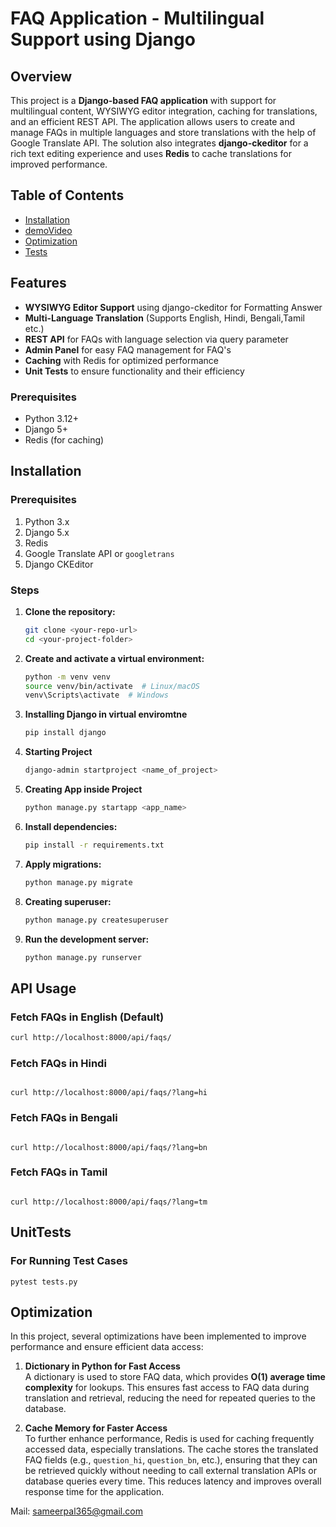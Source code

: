 # FAQ Application - Multilingual Support using Django

## Overview
This project is a **Django-based FAQ application** with support for multilingual content, WYSIWYG editor integration, caching for translations, and an efficient REST API. The application allows users to create and manage FAQs in multiple languages and store translations with the help of Google Translate API. The solution also integrates **django-ckeditor** for a rich text editing experience and uses **Redis** to cache translations for improved performance.

## Table of Contents
- [Installation](#Installation)
- [demoVideo](https://youtu.be/sssU93mXWMU)
- [Optimization](#Optimization)
- [Tests](#UnitTests)


## Features
- **WYSIWYG Editor Support** using django-ckeditor for Formatting Answer
- **Multi-Language Translation** (Supports English, Hindi, Bengali,Tamil etc.)
- **REST API** for FAQs with language selection via query parameter
- **Admin Panel** for easy FAQ management for FAQ's
- **Caching** with Redis for optimized performance
- **Unit Tests** to ensure functionality and their efficiency




### Prerequisites
- Python 3.12+
- Django 5+
- Redis (for caching)

## Installation

### Prerequisites
1. Python 3.x
2. Django 5.x
3. Redis
4. Google Translate API or `googletrans`
5. Django CKEditor

### Steps
1. **Clone the repository:**
    ```bash
    git clone <your-repo-url>
    cd <your-project-folder>
    ```

2. **Create and activate a virtual environment:**
    ```bash
    python -m venv venv
    source venv/bin/activate  # Linux/macOS
    venv\Scripts\activate  # Windows
    ```

2. **Installing Django in virtual enviromtne**
    ```bash
    pip install django
    ```
3. **Starting Project**
    ```bash
    django-admin startproject <name_of_project>
    ```
   
4. **Creating App inside Project**
    ```bash
    python manage.py startapp <app_name>
    ```
5. **Install dependencies:**
    ```bash
    pip install -r requirements.txt
    ```

6. **Apply migrations:**
    ```bash
    python manage.py migrate
    ```

7. **Creating  superuser:**
    ```bash
    python manage.py createsuperuser
    ```

9. **Run the development server:**
    ```bash
    python manage.py runserver
    ```

## API Usage

### Fetch FAQs in English (Default)
```bash
curl http://localhost:8000/api/faqs/

``` 
### Fetch FAQs in Hindi
``` 

curl http://localhost:8000/api/faqs/?lang=hi
``` 

### Fetch FAQs in Bengali
``` 

curl http://localhost:8000/api/faqs/?lang=bn
```


### Fetch FAQs in Tamil
``` 

curl http://localhost:8000/api/faqs/?lang=tm
```

## UnitTests
### For Running Test Cases 
``` 
pytest tests.py

```

## Optimization

In this project, several optimizations have been implemented to improve performance and ensure efficient data access:

1. **Dictionary in Python for Fast Access**  
   A dictionary is used to store FAQ data, which provides **O(1) average time complexity** for lookups. This ensures fast access to FAQ data during translation and retrieval, reducing the need for repeated queries to the database.

2. **Cache Memory for Faster Access**  
   To further enhance performance, Redis is used for caching frequently accessed data, especially translations. The cache stores the translated FAQ fields (e.g., `question_hi`, `question_bn`, etc.), ensuring that they can be retrieved quickly without needing to call external translation APIs or database queries every time. This reduces latency and improves overall response time for the application.
   

Mail: sameerpal365@gmail.com 
